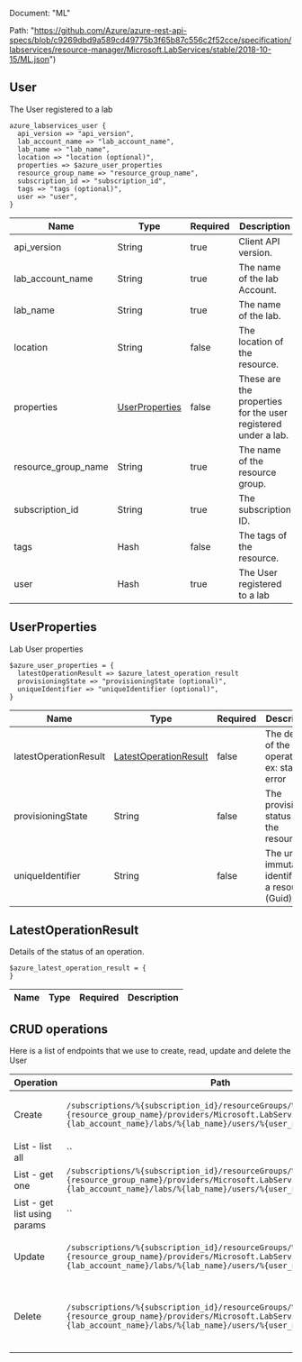 Document: "ML"


Path: "https://github.com/Azure/azure-rest-api-specs/blob/c9269dbd9a589cd49775b3f65b87c556c2f52cce/specification/labservices/resource-manager/Microsoft.LabServices/stable/2018-10-15/ML.json")

## User

The User registered to a lab

```puppet
azure_labservices_user {
  api_version => "api_version",
  lab_account_name => "lab_account_name",
  lab_name => "lab_name",
  location => "location (optional)",
  properties => $azure_user_properties
  resource_group_name => "resource_group_name",
  subscription_id => "subscription_id",
  tags => "tags (optional)",
  user => "user",
}
```

| Name        | Type           | Required       | Description       |
| ------------- | ------------- | ------------- | ------------- |
|api_version | String | true | Client API version. |
|lab_account_name | String | true | The name of the lab Account. |
|lab_name | String | true | The name of the lab. |
|location | String | false | The location of the resource. |
|properties | [UserProperties](#userproperties) | false | These are the properties for the user registered under a lab. |
|resource_group_name | String | true | The name of the resource group. |
|subscription_id | String | true | The subscription ID. |
|tags | Hash | false | The tags of the resource. |
|user | Hash | true | The User registered to a lab |
        
## UserProperties

Lab User properties

```puppet
$azure_user_properties = {
  latestOperationResult => $azure_latest_operation_result
  provisioningState => "provisioningState (optional)",
  uniqueIdentifier => "uniqueIdentifier (optional)",
}
```

| Name        | Type           | Required       | Description       |
| ------------- | ------------- | ------------- | ------------- |
|latestOperationResult | [LatestOperationResult](#latestoperationresult) | false | The details of the latest operation. ex: status, error |
|provisioningState | String | false | The provisioning status of the resource. |
|uniqueIdentifier | String | false | The unique immutable identifier of a resource (Guid). |
        
## LatestOperationResult

Details of the status of an operation.

```puppet
$azure_latest_operation_result = {
}
```

| Name        | Type           | Required       | Description       |
| ------------- | ------------- | ------------- | ------------- |



## CRUD operations

Here is a list of endpoints that we use to create, read, update and delete the User

| Operation | Path | Verb | Description | OperationID |
| ------------- | ------------- | ------------- | ------------- | ------------- |
|Create|`/subscriptions/%{subscription_id}/resourceGroups/%{resource_group_name}/providers/Microsoft.LabServices/labaccounts/%{lab_account_name}/labs/%{lab_name}/users/%{user_name}`|Put|Create or replace an existing User.|Users_CreateOrUpdate|
|List - list all|``||||
|List - get one|`/subscriptions/%{subscription_id}/resourceGroups/%{resource_group_name}/providers/Microsoft.LabServices/labaccounts/%{lab_account_name}/labs/%{lab_name}/users/%{user_name}`|Get|Get user|Users_Get|
|List - get list using params|``||||
|Update|`/subscriptions/%{subscription_id}/resourceGroups/%{resource_group_name}/providers/Microsoft.LabServices/labaccounts/%{lab_account_name}/labs/%{lab_name}/users/%{user_name}`|Put|Create or replace an existing User.|Users_CreateOrUpdate|
|Delete|`/subscriptions/%{subscription_id}/resourceGroups/%{resource_group_name}/providers/Microsoft.LabServices/labaccounts/%{lab_account_name}/labs/%{lab_name}/users/%{user_name}`|Delete|Delete user. This operation can take a while to complete|Users_Delete|
